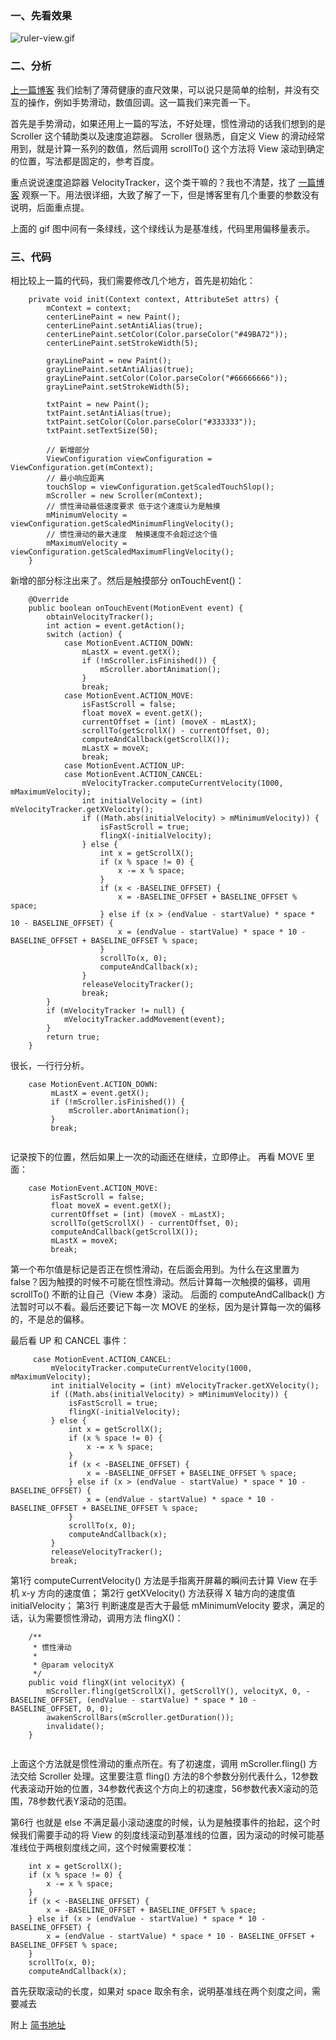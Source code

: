### 一、先看效果

![ruler-view.gif](http://upload-images.jianshu.io/upload_images/5994029-49b1efeedfe2de4f.gif?imageMogr2/auto-orient/strip)


### 二、分析
[上一篇博客](http://www.jianshu.com/p/4a497e875928) 我们绘制了薄荷健康的直尺效果，可以说只是简单的绘制，并没有交互的操作，例如手势滑动，数值回调。这一篇我们来完善一下。

首先是手势滑动，如果还用上一篇的写法，不好处理，惯性滑动的话我们想到的是 Scroller 这个辅助类以及速度追踪器。 Scroller 很熟悉，自定义 View 的滑动经常用到，就是计算一系列的数值，然后调用 scrollTo() 这个方法将 View 滚动到确定的位置，写法都是固定的，参考百度。

重点说说速度追踪器 VelocityTracker，这个类干嘛的？我也不清楚，找了 [一篇博客](http://www.jcodecraeer.com/a/anzhuokaifa/androidkaifa/2012/1114/558.html) 观察一下。用法很详细，大致了解了一下，但是博客里有几个重要的参数没有说明，后面重点提。

上面的 gif 图中间有一条绿线，这个绿线认为是基准线，代码里用偏移量表示。

### 三、代码
相比较上一篇的代码，我们需要修改几个地方，首先是初始化：
```
    private void init(Context context, AttributeSet attrs) {
        mContext = context;
        centerLinePaint = new Paint();
        centerLinePaint.setAntiAlias(true);
        centerLinePaint.setColor(Color.parseColor("#49BA72"));
        centerLinePaint.setStrokeWidth(5);

        grayLinePaint = new Paint();
        grayLinePaint.setAntiAlias(true);
        grayLinePaint.setColor(Color.parseColor("#66666666"));
        grayLinePaint.setStrokeWidth(5);

        txtPaint = new Paint();
        txtPaint.setAntiAlias(true);
        txtPaint.setColor(Color.parseColor("#333333"));
        txtPaint.setTextSize(50);
        
        // 新增部分
        ViewConfiguration viewConfiguration = ViewConfiguration.get(mContext);
        // 最小响应距离
        touchSlop = viewConfiguration.getScaledTouchSlop();
        mScroller = new Scroller(mContext);
        // 惯性滑动最低速度要求 低于这个速度认为是触摸
        mMinimumVelocity = viewConfiguration.getScaledMinimumFlingVelocity();
        // 惯性滑动的最大速度  触摸速度不会超过这个值 
        mMaximumVelocity = viewConfiguration.getScaledMaximumFlingVelocity();
    }
```
新增的部分标注出来了。然后是触摸部分 onTouchEvent()：
```
    @Override
    public boolean onTouchEvent(MotionEvent event) {
        obtainVelocityTracker();
        int action = event.getAction();
        switch (action) {
            case MotionEvent.ACTION_DOWN:
                mLastX = event.getX();
                if (!mScroller.isFinished()) {
                    mScroller.abortAnimation();
                }
                break;
            case MotionEvent.ACTION_MOVE:
                isFastScroll = false;
                float moveX = event.getX();
                currentOffset = (int) (moveX - mLastX);
                scrollTo(getScrollX() - currentOffset, 0);
                computeAndCallback(getScrollX());
                mLastX = moveX;
                break;
            case MotionEvent.ACTION_UP:
            case MotionEvent.ACTION_CANCEL:
                mVelocityTracker.computeCurrentVelocity(1000, mMaximumVelocity);
                int initialVelocity = (int) mVelocityTracker.getXVelocity();
                if ((Math.abs(initialVelocity) > mMinimumVelocity)) {
                    isFastScroll = true;
                    flingX(-initialVelocity);
                } else {
                    int x = getScrollX();
                    if (x % space != 0) {
                        x -= x % space;
                    }
                    if (x < -BASELINE_OFFSET) {
                        x = -BASELINE_OFFSET + BASELINE_OFFSET % space;
                    } else if (x > (endValue - startValue) * space * 10 - BASELINE_OFFSET) {
                        x = (endValue - startValue) * space * 10 - BASELINE_OFFSET + BASELINE_OFFSET % space;
                    }
                    scrollTo(x, 0);
                    computeAndCallback(x);
                }
                releaseVelocityTracker();
                break;
        }
        if (mVelocityTracker != null) {
            mVelocityTracker.addMovement(event);
        }
        return true;
    }
```
很长，一行行分析。
```
    case MotionEvent.ACTION_DOWN:
         mLastX = event.getX();
         if (!mScroller.isFinished()) {
             mScroller.abortAnimation();
         }
         break;
         
```
记录按下的位置，然后如果上一次的动画还在继续，立即停止。
再看 MOVE 里面：
```
    case MotionEvent.ACTION_MOVE:
         isFastScroll = false;
         float moveX = event.getX();
         currentOffset = (int) (moveX - mLastX);
         scrollTo(getScrollX() - currentOffset, 0);
         computeAndCallback(getScrollX());
         mLastX = moveX;
         break;
```
第一个布尔值是标记是否正在惯性滑动，在后面会用到。为什么在这里置为false？因为触摸的时候不可能在惯性滑动。然后计算每一次触摸的偏移，调用 scrollTo() 不断的让自己（View 本身）滚动。
后面的 computeAndCallback() 方法暂时可以不看。最后还要记下每一次 MOVE 的坐标，因为是计算每一次的偏移的，不是总的偏移。

最后看 UP 和 CANCEL 事件：
```
     case MotionEvent.ACTION_CANCEL:
         mVelocityTracker.computeCurrentVelocity(1000, mMaximumVelocity);
         int initialVelocity = (int) mVelocityTracker.getXVelocity();
         if ((Math.abs(initialVelocity) > mMinimumVelocity)) {
             isFastScroll = true;
             flingX(-initialVelocity);
         } else {
             int x = getScrollX();
             if (x % space != 0) {
                 x -= x % space;
             }
             if (x < -BASELINE_OFFSET) {
                 x = -BASELINE_OFFSET + BASELINE_OFFSET % space;
             } else if (x > (endValue - startValue) * space * 10 - BASELINE_OFFSET) {
                 x = (endValue - startValue) * space * 10 - BASELINE_OFFSET + BASELINE_OFFSET % space;
             }
             scrollTo(x, 0);
             computeAndCallback(x);
         }
         releaseVelocityTracker();
         break;
```
第1行 computeCurrentVelocity() 方法是手指离开屏幕的瞬间去计算 View 在手机 x-y 方向的速度值；
第2行 getXVelocity() 方法获得 X 轴方向的速度值 initialVelocity；
第3行 判断速度是否大于最低 mMinimumVelocity 要求，满足的话，认为需要惯性滑动，调用方法 flingX()：
```
    /**
     * 惯性滑动
     *
     * @param velocityX
     */
    public void flingX(int velocityX) {
        mScroller.fling(getScrollX(), getScrollY(), velocityX, 0, -BASELINE_OFFSET, (endValue - startValue) * space * 10 - BASELINE_OFFSET, 0, 0);
        awakenScrollBars(mScroller.getDuration());
        invalidate();
    }
    
```
上面这个方法就是惯性滑动的重点所在。有了初速度，调用 mScroller.fling() 方法交给 Scroller 处理。这里要注意 fling() 方法的8个参数分别代表什么，12参数代表滚动开始的位置，34参数代表这个方向上的初速度，56参数代表X滚动的范围，78参数代表Y滚动的范围。

第6行 也就是 else 不满足最小滚动速度的时候，认为是触摸事件的抬起，这个时候我们需要手动的将 View 的刻度线滚动到基准线的位置，因为滚动的时候可能基准线位于两根刻度线之间，这个时候需要校准：
```
    int x = getScrollX();
    if (x % space != 0) {
        x -= x % space;
    }
    if (x < -BASELINE_OFFSET) {
        x = -BASELINE_OFFSET + BASELINE_OFFSET % space;
    } else if (x > (endValue - startValue) * space * 10 - BASELINE_OFFSET) {
        x = (endValue - startValue) * space * 10 - BASELINE_OFFSET + BASELINE_OFFSET % space;
    }
    scrollTo(x, 0);
    computeAndCallback(x);
```
首先获取滚动的长度，如果对 space 取余有余，说明基准线在两个刻度之间，需要减去

附上 [简书地址](http://www.jianshu.com/p/4a497e875928)
